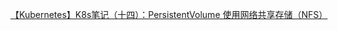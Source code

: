 [【Kubernetes】K8s笔记（十四）：PersistentVolume 使用网络共享存储（NFS）](https://www.cnblogs.com/joexu01/p/16836482.html)
